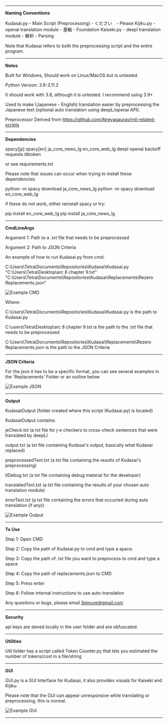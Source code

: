 ---------------------------------------------------------------------------------------------------------------------------------------------------
**Naming Conventions**

Kudasai.py - Main Script (Preprocessing) - ください　- Please
Kijiku.py - openai translation module - 基軸 - Foundation
Kaiseki.py - deepl translation module - 解析 - Parsing

Note that Kudasai refers to both the preprocessing script and the entire program.

---------------------------------------------------------------------------------------------------------------------------------------------------
**Notes**

Built for Windows, Should work on Linux/MacOS but is untested.

Python Version: 3.8-3.11.2

It should work with 3.8, although it is untested. I recommend using 3.9+

Used to make (Japanese - English) translation easier by preprocessing the Japanese text (optional auto translation using deepL/openai API).

Preprocessor Derived from https://github.com/Atreyagaurav/mtl-related-scripts

---------------------------------------------------------------------------------------------------------------------------------------------------
**Dependencies**

spacy[jp]
spacy[en]
ja_core_news_lg
en_core_web_lg
deepl
openai
backoff
requests
tiktoken

or see requirements.txt

Please note that issues can occur when trying to install these dependencies:

python -m spacy download ja_core_news_lg
python -m spacy download en_core_web_lg

if these do not work, either reinstall spacy or try:

pip install en_core_web_lg
pip install ja_core_news_lg

---------------------------------------------------------------------------------------------------------------------------------------------------
**CmdLineArgs**

Argument 1: Path to a .txt file that needs to be preprocessed

Argument 2: Path to JSON Criteria

An example of how to run Kudasai.py from cmd:

C:\Users\Tetra\Documents\Repositories\Kudasai\Kudasai.py "C:\Users\Tetra\Desktop\arc 8 chapter 9.txt" "C:\Users\Tetra\Documents\Repositories\Kudasai\Replacements\Rezero Replacements.json"

![Example CMD](https://i.imgur.com/7MHeo1v.jpg)

Where:

C:\Users\Tetra\Documents\Repositories\Kudasai\Kudasai.py is the path to Kudasai.py

C:\users\Tetra\Desktop\arc 8 chapter 9.txt is the path to the .txt file that needs to be preprocessed

C:\Users\Tetra\Documents\Repositories\Kudasai\Replacements\Rezero Replacements.json is the path to the JSON Criteria

---------------------------------------------------------------------------------------------------------------------------------------------------
**JSON Criteria**

For the json it has to be a specific format, you can see several examples in the 'Replacements' Folder or an outline below

![Example JSON](https://i.imgur.com/qgCI9w9.png)

---------------------------------------------------------------------------------------------------------------------------------------------------
**Output** 

KudasaiOutput (folder created where this script (Kudasai.py) is located)

KudasaiOutput contains:

jeCheck.txt (a txt file for j-e checkers to cross-check sentences that were translated by deepL)

output.txt (a txt file containing Kudasai's output, basically what Kudasai replaced)

preprocessedText.txt (a txt file containing the results of Kudasai's preprocessing)

tlDebug.txt (a txt file containing debug material for the developer)

translatedText.txt (a txt file containing the results of your chosen auto translation module)

errorText.txt (a txt file containing the errors that occurred during auto translation (if any))

![Example Output](https://i.imgur.com/z1sgQ8w.png)

---------------------------------------------------------------------------------------------------------------------------------------------------
**To Use**

Step 1: Open CMD

Step 2: Copy the path of Kudasai.py to cmd and type a space.

Step 3: Copy the path of .txt file you want to preprocess to cmd and type a space

Step 4: Copy the path of replacements.json to CMD

Step 5: Press enter

Step 6: Follow internal instructions to use auto-translation

Any questions or bugs, please email Seinuve@gmail.com

---------------------------------------------------------------------------------------------------------------------------------------------------
**Security**

api keys are stored locally in the user folder and are obfuscated.

---------------------------------------------------------------------------------------------------------------------------------------------------
**Utilities**

Util folder has a script called Token Counter.py that lets you estimated the number of tokens/cost in a file/string

---------------------------------------------------------------------------------------------------------------------------------------------------
**GUI**

GUI.py is a GUI Interface for Kudasai, it also provides visuals for Kaiseki and Kijiku

Please note that the GUI can appear unresponsive while translating or preprocessing, this is normal.

![Example GUI](https://i.imgur.com/JqIj5bE.png)

---------------------------------------------------------------------------------------------------------------------------------------------------